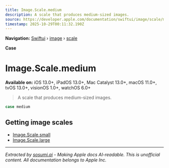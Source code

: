 ```yaml
---
title: Image.Scale.medium
description: A scale that produces medium-sized images.
source: https://developer.apple.com/documentation/swiftui/image/scale/medium
timestamp: 2025-10-29T00:11:32.190Z
---
```


**Navigation:** [Swiftui](/documentation/swiftui) › [image](/documentation/swiftui/image) › [scale](/documentation/swiftui/image/scale)

**Case**

# Image.Scale.medium

**Available on:** iOS 13.0+, iPadOS 13.0+, Mac Catalyst 13.0+, macOS 11.0+, tvOS 13.0+, visionOS 1.0+, watchOS 6.0+

> A scale that produces medium-sized images.

```swift
case medium
```

## Getting image scales

- [Image.Scale.small](/documentation/swiftui/image/scale/small)
- [Image.Scale.large](/documentation/swiftui/image/scale/large)

---

*Extracted by [sosumi.ai](https://sosumi.ai) - Making Apple docs AI-readable.*
*This is unofficial content. All documentation belongs to Apple Inc.*
